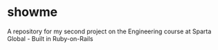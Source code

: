 # showme
A repository for my second project on the Engineering course at Sparta Global - Built in Ruby-on-Rails
